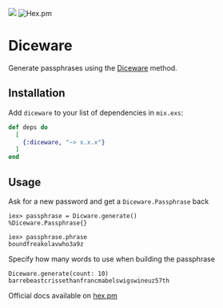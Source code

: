 ![](https://github.com/silbermm/diceware/workflows/Build/badge.svg)
![Hex.pm](https://img.shields.io/hexpm/v/diceware?style=flat-square)

# Diceware

Generate passphrases using the [Diceware](https://theworld.com/~reinhold/diceware.html) method.

## Installation

Add `diceware` to your list of dependencies in `mix.exs`:

```elixir
def deps do
  [
    {:diceware, "~> x.x.x"}
  ]
end
```

## Usage

Ask for a new password and get a `Diceware.Passphrase` back
```
iex> passphrase = Dicware.generate()
%Diceware.Passphrase{}

iex> passphrase.phrase
boundfreakolavwho3a9z
```

Specify how many words to use when building the passphrase
```
Diceware.generate(count: 10)
barrebeastcrissethanfrancmabelswigswineuz57th
```

Official docs available on [hex.pm](https://hex.pm/diceware)
